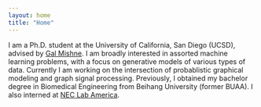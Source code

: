 ```yaml
---
layout: home
title: "Home"
---
```


I am a Ph.D. student at the University of California, San Diego (UCSD), advised by [Gal Mishne](http://mishne.ucsd.edu/).
I am broadly interested in assorted machine learning problems, with a focus on generative models of various types of data.
Currently I am working on the intersection of probablistic graphical modeling and graph signal processing.
Previously, I obtained my bachelor degree in Biomedical Engineering from Beihang University (former BUAA).
I also interned at [NEC Lab America](https://www.nec-labs.com/).
